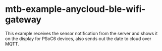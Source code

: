 # mtb-example-anycloud-ble-wifi-gateway
This example receives the sensor notification from the server and shows it on the display for PSoC6 devices, also sends out the date to cloud over MQTT.
